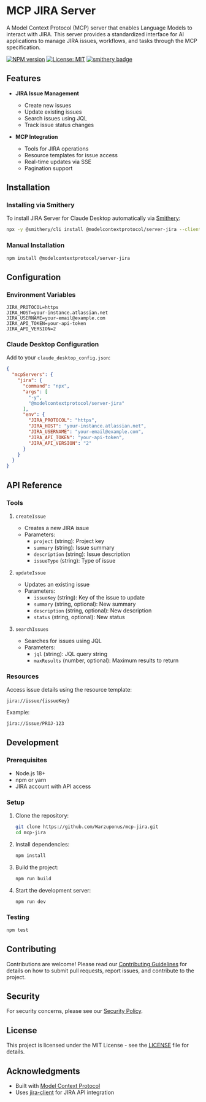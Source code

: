 # MCP JIRA Server

A Model Context Protocol (MCP) server that enables Language Models to interact with JIRA. This server provides a standardized interface for AI applications to manage JIRA issues, workflows, and tasks through the MCP specification.

[![NPM version](https://img.shields.io/npm/v/@modelcontextprotocol/server-jira.svg)](https://www.npmjs.com/package/@modelcontextprotocol/server-jira)
[![License: MIT](https://img.shields.io/badge/License-MIT-yellow.svg)](https://opensource.org/licenses/MIT)
[![smithery badge](https://smithery.ai/badge/@modelcontextprotocol/server-jira)](https://smithery.ai/server/@modelcontextprotocol/server-jira)

## Features

- **JIRA Issue Management**
  - Create new issues
  - Update existing issues
  - Search issues using JQL
  - Track issue status changes

- **MCP Integration**
  - Tools for JIRA operations
  - Resource templates for issue access
  - Real-time updates via SSE
  - Pagination support

## Installation

### Installing via Smithery

To install JIRA Server for Claude Desktop automatically via [Smithery](https://smithery.ai/server/@modelcontextprotocol/server-jira):

```bash
npx -y @smithery/cli install @modelcontextprotocol/server-jira --client claude
```

### Manual Installation
```bash
npm install @modelcontextprotocol/server-jira
```

## Configuration

### Environment Variables

```env
JIRA_PROTOCOL=https
JIRA_HOST=your-instance.atlassian.net
JIRA_USERNAME=your-email@example.com
JIRA_API_TOKEN=your-api-token
JIRA_API_VERSION=2
```

### Claude Desktop Configuration

Add to your `claude_desktop_config.json`:

```json
{
  "mcpServers": {
    "jira": {
      "command": "npx",
      "args": [
        "-y",
        "@modelcontextprotocol/server-jira"
      ],
      "env": {
        "JIRA_PROTOCOL": "https",
        "JIRA_HOST": "your-instance.atlassian.net",
        "JIRA_USERNAME": "your-email@example.com",
        "JIRA_API_TOKEN": "your-api-token",
        "JIRA_API_VERSION": "2"
      }
    }
  }
}
```

## API Reference

### Tools

1. `createIssue`
   - Creates a new JIRA issue
   - Parameters:
     - `project` (string): Project key
     - `summary` (string): Issue summary
     - `description` (string): Issue description
     - `issueType` (string): Type of issue

2. `updateIssue`
   - Updates an existing issue
   - Parameters:
     - `issueKey` (string): Key of the issue to update
     - `summary` (string, optional): New summary
     - `description` (string, optional): New description
     - `status` (string, optional): New status

3. `searchIssues`
   - Searches for issues using JQL
   - Parameters:
     - `jql` (string): JQL query string
     - `maxResults` (number, optional): Maximum results to return

### Resources

Access issue details using the resource template:
```
jira://issue/{issueKey}
```

Example:
```
jira://issue/PROJ-123
```

## Development

### Prerequisites

- Node.js 18+
- npm or yarn
- JIRA account with API access

### Setup

1. Clone the repository:
   ```bash
   git clone https://github.com/Warzuponus/mcp-jira.git
   cd mcp-jira
   ```

2. Install dependencies:
   ```bash
   npm install
   ```

3. Build the project:
   ```bash
   npm run build
   ```

4. Start the development server:
   ```bash
   npm run dev
   ```

### Testing

```bash
npm test
```

## Contributing

Contributions are welcome! Please read our [Contributing Guidelines](CONTRIBUTING.md) for details on how to submit pull requests, report issues, and contribute to the project.

## Security

For security concerns, please see our [Security Policy](SECURITY.md).

## License

This project is licensed under the MIT License - see the [LICENSE](LICENSE) file for details.

## Acknowledgments

- Built with [Model Context Protocol](https://modelcontextprotocol.io/)
- Uses [jira-client](https://github.com/jira-client/jira-client) for JIRA API integration
